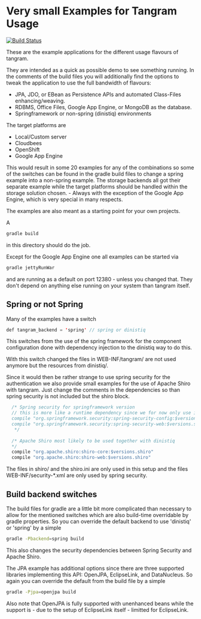 Very small Examples for Tangram Usage
=====================================

[![Build Status](https://api.travis-ci.org/mgoellnitz/tangram-examples.svg?branch=master)](https://travis-ci.org/mgoellnitz/tangram-examples)

These are the example applications for the different usage flavours of tangram.

They are intended as a quick as possible demo to see something running. In the 
comments of the build files you will additionally find the options to tweak the 
application to use the full bandwidth of flavours:

* JPA, JDO, or EBean as Persistence APIs and automated Class-Files enhancing/weaving.
* RDBMS, Office Files, Google App Engine, or MongoDB as the database.
* Springframework or non-spring (dinistiq) environments

The target platforms are

* Local/Custom server
* Cloudbees
* OpenShift
* Google App Engine

This would result in some 20 examples for any of the combinations so some of the switches 
can be found in the gradle build files to change a spring example into a non-spring example. 
The storage backends all got their separate example while the target platforms should be 
handled within the storage solution chosen. - Always with the exception of the Google App 
Engine, which is very special in many respects.

The examples are also meant as a starting point for your own projects.

A 

```bash
gradle build
```

in this directory should do the job. 

Except for the Google App Engine one all examples can be started via

```bash
gradle jettyRunWar
```

and are running as a default on port 12380 - unless you changed that. They don't 
depend on anything else running on your system than tangram itself.

Spring or not Spring
--------------------

Many of the examples have a switch 

```java
def tangram_backend = 'spring' // spring or dinistiq
```

This switches from the use of the spring framework for the component configuration 
done with dependency injection to the dinistiq way to do this.

With this switch changed the files in WEB-INF/tangram/ are not used anymore but 
the resources from dinistiq/.

Since it would then be rather strange to use spring security for the authentication
we also provide small examples for the use of Apache Shiro with tangram. Just change
the comments in the dependencies so than spring security is not included but the
shiro block.

```java
  /* Spring security for springframework version
  // this is more like a runtime dependency since we for now only use it by configuration
  compile "org.springframework.security:spring-security-config:$versions.springsecurity"
  compile "org.springframework.security:spring-security-web:$versions.springsecurity"
   */
  
  /* Apache Shiro most likely to be used together with dinistiq
  */
  compile "org.apache.shiro:shiro-core:$versions.shiro"
  compile "org.apache.shiro:shiro-web:$versions.shiro"
```

The files in shiro/ and the shiro.ini are only used in this setup and the files 
WEB-INF/security-*.xml are only used by spring security.

Build backend switches
----------------------

The build files for gradle are a little bit more complicated than necessary to allow for
the mentioned switches which are also build-time overridable by gradle properties. So you 
can override the default backend to use 'dinistiq' or 'spring' by a simple

```bash
gradle -Pbackend=spring build
```

This also changes the security dependencies between Spring Security and Apache Shiro.

The JPA example has additional options since there are three supported libraries implementing
this API: OpenJPA, EclipseLink, and DataNucleus. So again you can override the default from
the build file by a simple

```bash
gradle -Pjpa=openjpa build
```

Also note that OpenJPA is fully supported with unenhanced beans while the support is - due
to the setup of EclipseLink itself - limitted for EclipseLink.